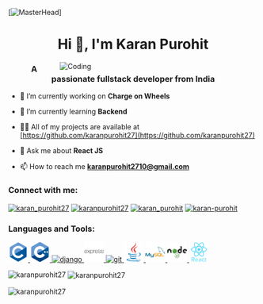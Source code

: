 [![MasterHead](https://user-images.githubusercontent.com/74038190/225813708-98b745f2-7d22-48cf-9150-083f1b00d6c9.gif)]
<h1 align="center">Hi 👋, I'm Karan Purohit</h1>
<img align="right" alt="Coding" width="400" src="https://t4.ftcdn.net/jpg/01/35/92/85/240_F_135928597_xU5EzKq6vpOeXPX5vsbI48zfVVkSRlrF.jpg">
<h3 align="center">A passionate fullstack developer from India</h3>

- 🔭 I’m currently working on **Charge on Wheels**

- 🌱 I’m currently learning **Backend**

- 👨‍💻 All of my projects are available at [https://github.com/karanpurohit27](https://github.com/karanpurohit27)

- 💬 Ask me about **React JS**

- 📫 How to reach me **karanpurohit2710@gmail.com**

<h3 align="left">Connect with me:</h3>
<p align="left">
<a href="https://twitter.com/karan_purohit27" target="blank"><img align="center" src="https://raw.githubusercontent.com/rahuldkjain/github-profile-readme-generator/master/src/images/icons/Social/twitter.svg" alt="karan_purohit27" height="30" width="40" /></a>
<a href="https://linkedin.com/in/karanpurohit27" target="blank"><img align="center" src="https://raw.githubusercontent.com/rahuldkjain/github-profile-readme-generator/master/src/images/icons/Social/linked-in-alt.svg" alt="karanpurohit27" height="30" width="40" /></a>
<a href="https://www.codechef.com/users/karan_purohit" target="blank"><img align="center" src="https://cdn.jsdelivr.net/npm/simple-icons@3.1.0/icons/codechef.svg" alt="karan_purohit" height="30" width="40" /></a>
<a href="https://www.leetcode.com/karan-purohit" target="blank"><img align="center" src="https://raw.githubusercontent.com/rahuldkjain/github-profile-readme-generator/master/src/images/icons/Social/leet-code.svg" alt="karan-purohit" height="30" width="40" /></a>
</p>

<h3 align="left">Languages and Tools:</h3>
<p align="left"> <a href="https://www.cprogramming.com/" target="_blank" rel="noreferrer"> <img src="https://raw.githubusercontent.com/devicons/devicon/master/icons/c/c-original.svg" alt="c" width="40" height="40"/> </a> <a href="https://www.w3schools.com/cpp/" target="_blank" rel="noreferrer"> <img src="https://raw.githubusercontent.com/devicons/devicon/master/icons/cplusplus/cplusplus-original.svg" alt="cplusplus" width="40" height="40"/> </a> <a href="https://www.djangoproject.com/" target="_blank" rel="noreferrer"> <img src="https://cdn.worldvectorlogo.com/logos/django.svg" alt="django" width="40" height="40"/> </a> <a href="https://expressjs.com" target="_blank" rel="noreferrer"> <img src="https://raw.githubusercontent.com/devicons/devicon/master/icons/express/express-original-wordmark.svg" alt="express" width="40" height="40"/> </a> <a href="https://git-scm.com/" target="_blank" rel="noreferrer"> <img src="https://www.vectorlogo.zone/logos/git-scm/git-scm-icon.svg" alt="git" width="40" height="40"/> </a> <a href="https://www.java.com" target="_blank" rel="noreferrer"> <img src="https://raw.githubusercontent.com/devicons/devicon/master/icons/java/java-original.svg" alt="java" width="40" height="40"/> </a> <a href="https://www.mysql.com/" target="_blank" rel="noreferrer"> <img src="https://raw.githubusercontent.com/devicons/devicon/master/icons/mysql/mysql-original-wordmark.svg" alt="mysql" width="40" height="40"/> </a> <a href="https://nodejs.org" target="_blank" rel="noreferrer"> <img src="https://raw.githubusercontent.com/devicons/devicon/master/icons/nodejs/nodejs-original-wordmark.svg" alt="nodejs" width="40" height="40"/> </a> <a href="https://reactjs.org/" target="_blank" rel="noreferrer"> <img src="https://raw.githubusercontent.com/devicons/devicon/master/icons/react/react-original-wordmark.svg" alt="react" width="40" height="40"/> </a> </p>

<p><img align="left" src="https://github-readme-stats.vercel.app/api/top-langs?username=karanpurohit27&show_icons=true&locale=en&layout=compact" alt="karanpurohit27" /></p>

<p>&nbsp;<img align="center" src="https://github-readme-stats.vercel.app/api?username=karanpurohit27&show_icons=true&locale=en" alt="karanpurohit27" /></p>

<p><img align="center" src="https://github-readme-streak-stats.herokuapp.com/?user=karanpurohit27&" alt="karanpurohit27" /></p>
